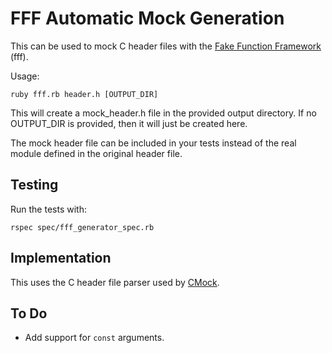 # FFF Automatic Mock Generation

This can be used to mock C header files with the [Fake Function Framework](https://github.com/meekrosoft/fff) (fff).

Usage:
```
ruby fff.rb header.h [OUTPUT_DIR]
```

This will create a mock_header.h file in the provided output directory. If no OUTPUT_DIR is provided, then it will just be created here.

The mock header file can be included in your tests instead of the real module defined in the original header file.

## Testing

Run the tests with:

```
rspec spec/fff_generator_spec.rb
```

## Implementation

This uses the C header file parser used by [CMock](https://github.com/ThrowTheSwitch/CMock).

## To Do

- Add support for `const` arguments.
